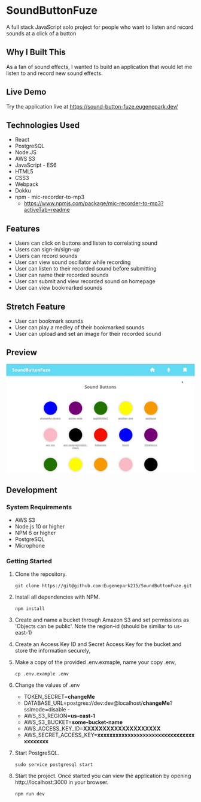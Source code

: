 # SoundButtonFuze

A full stack JavaScript solo project for people who want to listen and record sounds at a click of a button

## Why I Built This

As a fan of sound effects, I wanted to build an application that would let me listen to and record new sound effects.

## Live Demo
Try the application live at https://sound-button-fuze.eugenepark.dev/

## Technologies Used

  * React
  * PostgreSQL
  * Node.JS
  * AWS S3
  * JavaScript - ES6
  * HTML5
  * CSS3
  * Webpack
  * Dokku
  * npm - mic-recorder-to-mp3
     * https://www.npmjs.com/package/mic-recorder-to-mp3?activeTab=readme


## Features

  * Users can click on buttons and listen to correlating sound
  * Users can sign-in/sign-up
  * Users can record sounds
  * User can view sound oscillator while recording
  * User can listen to their recorded sound before submitting
  * User can name their recorded sounds
  * User can submit and view recorded sound on homepage
  * User can view bookmarked sounds


## Stretch Feature

  * User can bookmark sounds
  * User can play a medley of their bookmarked sounds
  * User can upload and set an image for their recorded sound


## Preview

![Preview](images/kapture.gif)

## Development

### System Requirements

- AWS S3
- Node.js 10 or higher
- NPM 6 or higher
- PostgreSQL
- Microphone

### Getting Started

1. Clone the repository.

    ```shell
    git clone https://git@github.com:Eugenepark215/SoundButtonFuze.git
    ```

2. Install all dependencies with NPM.

    ```shell
    npm install
    ```

3. Create and name a bucket through Amazon S3 and set permissions as 'Objects can be public'. Note the region-id (should be similiar to us-east-1)


4. Create an Access Key ID and Secret Access Key for the bucket and store the information securely,


5. Make a copy of the provided .env.exmaple, name your copy .env,

    ```shell
    cp .env.example .env
    ```

6. Change the values of .env
    * TOKEN_SECRET=**changeMe**
    * DATABASE_URL=postgres://dev:dev@localhost/**changeMe**?sslmode=disable -
    * AWS_S3_REGION=**us-east-1**
    * AWS_S3_BUCKET=**some-bucket-name**
    * AWS_ACCESS_KEY_ID=**XXXXXXXXXXXXXXXXXXXX**
    * AWS_SECRET_ACCESS_KEY=**xxxxxxxxxxxxxxxxxxxxxxxxxxxxxxxxxxxxxxxx**

7. Start PostgreSQL.

    ```shell
    sudo service postgresql start
    ```

8. Start the project. Once started you can view the application by opening http://localhost:3000 in your browser.

    ```shell
    npm run dev
    ```
